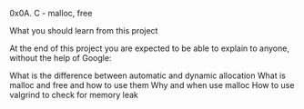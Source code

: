 0x0A. C - malloc, free

What you should learn from this project

At the end of this project you are expected to be able to explain to anyone, without the help of Google:

What is the difference between automatic and dynamic allocation
What is malloc and free and how to use them
Why and when use malloc
How to use valgrind to check for memory leak
